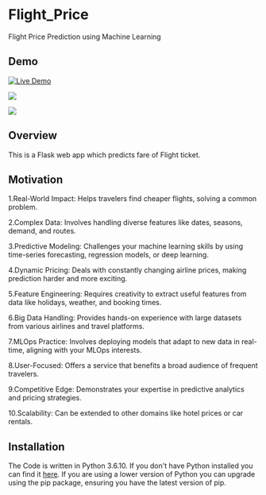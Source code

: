 # Flight_Price
Flight Price Prediction using Machine Learning

## Demo
[![Live Demo](https://img.shields.io/badge/Live%20Demo-View%20Flight_Predictor-darkviolet)](https://flight-ticket-price-predictor.streamlit.app/)

[![](https://i.imgur.com/R1g2wvC.png)](https://flight-price-prediction-api.herokuapp.com/)

[![](https://i.imgur.com/p0aeL6c.png)](https://flight-price-prediction-api.herokuapp.com/)

## Overview
This is a Flask web app which predicts fare of Flight ticket.

## Motivation
1.Real-World Impact: Helps travelers find cheaper flights, solving a common problem.

2.Complex Data: Involves handling diverse features like dates, seasons, demand, and routes.

3.Predictive Modeling: Challenges your machine learning skills by using time-series forecasting, regression models, or deep learning.

4.Dynamic Pricing: Deals with constantly changing airline prices, making prediction harder and more exciting.

5.Feature Engineering: Requires creativity to extract useful features from data like holidays, weather, and booking times.

6.Big Data Handling: Provides hands-on experience with large datasets from various airlines and travel platforms.

7.MLOps Practice: Involves deploying models that adapt to new data in real-time, aligning with your MLOps interests.

8.User-Focused: Offers a service that benefits a broad audience of frequent travelers.

9.Competitive Edge: Demonstrates your expertise in predictive analytics and pricing strategies.

10.Scalability: Can be extended to other domains like hotel prices or car rentals.

## Installation
The Code is written in Python 3.6.10. If you don't have Python installed you can find it [here](https://www.python.org/downloads/). If you are using a lower version of Python you can upgrade using the pip package, ensuring you have the latest version of pip. 

